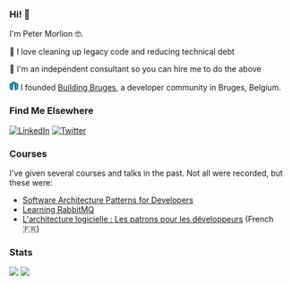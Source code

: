 ### Hi! 👋

I'm Peter Morlion 🤓.

🧹 I love cleaning up legacy code and reducing technical debt

🤝 I'm an independent consultant so you can hire me to do the above

![](./img/building-bruges.png) I founded [Building Bruges](https://buildingbruges.be), a developer community in Bruges, Belgium.

### Find Me Elsewhere
<a href="https://www.linkedin.com/in/petermorlion/"><img src="https://img.shields.io/badge/LinkedIn-0077B5?style=for-the-badge&logo=linkedin&logoColor=white" alt="LinkedIn" /></a>
<a href="https://www.twitter.com/petermorlion/"><img src="https://img.shields.io/badge/Twitter-1DA1F2?style=for-the-badge&logo=twitter&logoColor=white" alt="Twitter" /></a>

### Courses

I've given several courses and talks in the past. Not all were recorded, but these were:

- [Software Architecture Patterns for Developers](https://www.linkedin.com/learning-login/share?forceAccount=false&redirect=https%3A%2F%2Fwww.linkedin.com%2Flearning%2Fsoftware-architecture-patterns-for-developers%3Ftrk%3Dshare_ent_url%26shareId%3D3xIVJKEwQdWzXMfZ%252BZI5Xw%253D%253D)
- [Learning RabbitMQ](https://www.linkedin.com/learning-login/share?forceAccount=false&redirect=https%3A%2F%2Fwww.linkedin.com%2Flearning%2Flearning-rabbitmq%3Ftrk%3Dshare_ent_url%26shareId%3DH5XRj4KzQKaHLo5Rq2zeFg%253D%253D)
- [L'architecture logicielle : Les patrons pour les développeurs](https://www.linkedin.com/learning/l-architecture-logicielle-les-patrons-pour-les-developpeurs/aborder-les-microservices?autoplay=true) (French :fr:)

### Stats

![](https://github-readme-stats.vercel.app/api?username=petermorlion&theme=blue-green)
![](https://github-readme-stats.vercel.app/api/top-langs/?username=petermorlion&theme=blue-green)


<!--
**petermorlion/petermorlion** is a ✨ _special_ ✨ repository because its `README.md` (this file) appears on your GitHub profile.

Here are some ideas to get you started:

- 🔭 I’m currently working on ...
- 🌱 I’m currently learning ...
- 👯 I’m looking to collaborate on ...
- 🤔 I’m looking for help with ...
- 💬 Ask me about ...
- 📫 How to reach me: ...
- 😄 Pronouns: ...
- ⚡ Fun fact: ...
-->
